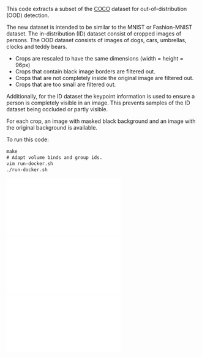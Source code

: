 This code extracts a subset of the [COCO](https://cocodataset.org/#home) dataset
for out-of-distribution (OOD) detection.

The new dataset is intended to be similar to the MNIST or Fashion-MNIST dataset.
The in-distribution (ID) dataset consist of cropped images of persons.
The OOD dataset consists of images of dogs, cars, umbrellas, clocks and teddy bears.

- Crops are rescaled to have the same dimensions (width = height = 96px)
- Crops that contain black image borders are filtered out.
- Crops that are not completely inside the original image are filtered out.
- Crops that are too small are filtered out.

Additionally, for the ID dataset the keypoint information is used to ensure a person is completely visible in an image.
This prevents samples of the ID dataset being occluded or partly visible.

For each crop, an image with masked black background and an image with the original background is available.

To run this code:

```
make
# Adapt volume binds and group ids.
vim run-docker.sh
./run-docker.sh
```

![Persons](examples/person-examples.pdf)
![Dogs](examples/dog-examples.pdf)
![Clocks](examples/clock-examples.pdf)
